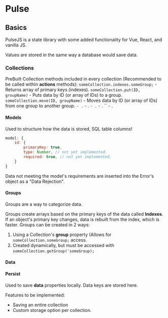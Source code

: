 # Pulse

## Basics

PulseJS is a state library with some added functionality for Vue, React, and vanilla JS.

Values are stored in the same way a database would save data.

### Collections

PreBuilt Collection methods included in every collection
(Recommended to be called within **actions** methods):
`someCollection.indexes.someGroup;` - Returns array of primary keys (indexes).
`someCollection.put(ID, groupName)` - Puts data by ID (or array of IDs) to a group.
`someCollection.move(ID, groupName)` - Moves data by ID (or array of IDs) from one group to another group.
`` - .
`` - .
`` - .
`` - .
`` - .

#### Models

Used to structure how the data is stored, SQL table columns!

```javascript
model: {
    id: {
        primaryKey: true,
        type: Number, // not yet implemented.
        required: true, // not yet implemented.
    }
}
```

Data not meeting the model's requirements are inserted into the Error's object as a "Data Rejection".

#### Groups

Groups are a way to categorize data.

Groups create arrays based on the primary keys of the data called **Indexes**.
    If an object's primary key changes, data is rebuilt from the index, which is faster.
Groups can be created in 2 ways:

1. Using a Collection's **group** property (Allows for `someCollection.someGroup;` access.
2. Created dynamically, but must be accessed with `someCollection.getGroup('someGroup);`

#### Data

#### Persist

Used to save **data** properties locally.
Data keys are stored here.

Features to be implemented:

* Saving an entire collection
* Custom storage option per collection.